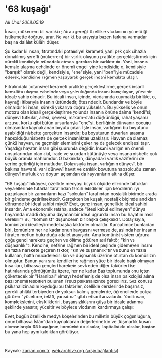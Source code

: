 # '68 kuşağı'

*Ali Ünal 2008.05.19*

<tr><td class="metin" colspan="2" style="padding-top: 20px; padding-left: 5px; padding-right: 10px;">İnsan, mükerrem bir varlıktır; fıtratı gereği, özellikle vicdanının yönelttiği istikamette doğruyu arar. Ne var ki, bu arayışta bazen farkına varmadan başına dalâlet külâhı düşer.</td></tr><tr><td class="metin" colspan="2" style="padding-top: 20px; padding-left: 5px; padding-right: 10px;"><p>Şu kadar ki insan, fıtratındaki potansiyel kerameti, yani pek çok cihazla donatılmış şerefli (mükerrem) bir varlık oluşunu pratikte gerçekleştirmek için sürekli kendisiyle mücadele etmesi gereken bir varlıktır da. Yani, insanın kemale ulaşma cehdinde en önemli engeli yine kendisidir; o, kendisiyle "barışık" olarak değil, kendisiyle, "ene"siyle, yani "ben"iyle mücadele ederek, kendisine rağmen yaşayarak gerçek insanî kemalâta ulaşır.
<p>Fıtratındaki potansiyel kerameti pratikte gerçekleştirme, gerçek insanî kemalâta ulaşma cehdinde veya yolculuğunda insanı kamçılayan, yüce bir ideale sahip olmadır. Bu ideali insan, içinde, vicdanında duymakla birlikte, o, kaynağı itibarıyla insanın üstündedir, ötesindedir. Bundandır ve böyle olmalıdır ki insan, sürekli yukarıya doğru yükselsin. Bu yükseliş ve onun motoru olan ideali gerçekleştirme yolunda insanın önüne daima "kendi"si; dünyevî tutkular, ailesi, çevresi, makam-statü düşkünlüğü, rahat yaşama arzusu, korku gibi bütün unsurlarıyla "ene"si, benliğinin dünyanın çocuğu olmasından kaynaklanan boyutu çıkar. İşte insan, varlığının bu boyutunu aşabildiği nisbette gerçekten insandır; bu boyutunun duvarları arasına hapsolduğu nisbette de gerçek insanlıktan uzaklaşır. Hayvan da olamaz; çünkü hayvan, ne geçmişin elemlerini çeker ne de gelecek endişesi taşır. Yaşadığı hayatın insan gibi şuurunda değildir. İnsanî varlığın en önemli unsurlarından olan akıl, irade ve şuurdan bütünüyle veya insana nisbetle çok büyük oranda mahrumdur. O bakımdan, dünyadaki varlık vazifesini de yerine getirdiği için mutludur. Dolayısıyla insan, varlığının dünyevî, bir bakıma hayvanî, yani dünyevî hayat ve canlılık boyutuna hapsolduğu zaman dünyevî mutluluk ve doyum açısından da hayvanların altına düşer.
<p>"68 kuşağı" hikâyesi, özellikle medyayı büyük ölçüde ellerinde tuttukları veya ellerinde tutanlar tarafından tercih edildikleri için kendilerini iyi pazarlayan bir zamanların bazı "solcuları" tarafından nostaljik biçimde arada bir gündeme getirilmektedir. Gerçekten bu kuşak, nostaljik biçimde andıkları dönemde bir ideal sahibi miydi? Evet, genç insan, genellikle ideal sahibi insandır. Ama ekonomik refaha, sadece "ötesi kabul edilmeyen" dünya hayatında maddî doyuma dayanan bir ideal uğrunda insan bu hayatını nasıl verebilir? Bu, "komünist" düşüncenin bir başka çelişkisidir. Dolayısıyla, komünizmi idealleştirmede başka faktörler olmalıdır. Kanaatimce bunlardan biri, komünizm her ne kadar onun kavgasını vermese de, aslında her insanın fıtraten meftun bulunduğu adalet arayışıdır. Ama komünist sistem uğruna çoğu genci harekete geçiren ve ölüme götüren asıl faktör, "kin ve düşmanlık"tı. Kendine, nefsine rağmen bir ideal peşinde gidemeyen insanı en fazla harekete geçiren faktör, "kin ve düşmanlık"tır ve bunu en fazla kullanan, hattâ mücadelesini kin ve düşmanlık üzerine oturtan da komünizm olmuştur. Bunun yanı sıra kendilerine rağmen yüce bir ideale bağlı olmayan insanları, bilhassa gençleri harekete sevk eden diğer faktörleri ise hatıralarında gördüğümüz üzere, her ne kadar Batı toplumunda onu içten çökertecek bir "Hannibal" olmayı hedeflemiş de olsa insan psikolojisi adına bazı önemli tesbitleri bulunan Freud psikanalizinde görebiliriz. Söz konusu psikanalizin adını koyduğu bu faktörler, özellikle derslerinde başarısız, gerekli ahlâkî terbiyeden de yoksun kalmış gençlerde, öğrencilerde çokça görülen "yüceltme, telâfi, yansıtma" gibi nefsanî arızalardır. Yani insan, komplekslerini, eksikliklerini, başarısızlıklarını güya bir ideale adanma şeklinde yansıtır, yüceltir ve böylece vicdanını kandırmaya çalışır.
<p>Evet, bugün özellikle medya köşelerinden bu milletin büyük çoğunluğuna, onun bilhassa İslâm'dan kaynaklanan değerlerine kin ve düşmanlık kusan elemanlarıyla 68 kuşağının, komünist de olsalar, kapitalist de olsalar, baştan bu yana hep aynı kaldıkları görülüyor. 
<p><br/></p></p></p></p></p></td></tr>

Kaynak: [zaman.com.tr](http://zaman.com.tr/yazar.do?yazino=691320), [web.archive.org (arşiv bağlantısı)](http://web.archive.org/web/20080606000259/http://www.zaman.com.tr:80/yazar.do?yazino=691320)
